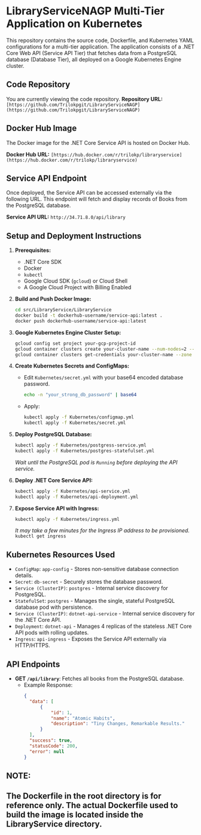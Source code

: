 # LibraryServiceNAGP Multi-Tier Application on Kubernetes

This repository contains the source code, Dockerfile, and Kubernetes YAML configurations for a multi-tier application. The application consists of a .NET Core Web API (Service API Tier) that fetches data from a PostgreSQL database (Database Tier), all deployed on a Google Kubernetes Engine cluster.

## Code Repository

You are currently viewing the code repository.
**Repository URL:** `[https://github.com/Trilokpgit/LibraryServiceNAGP](https://github.com/Trilokpgit/LibraryServiceNAGP)`

## Docker Hub Image

The Docker image for the .NET Core Service API is hosted on Docker Hub.

**Docker Hub URL:** `[https://hub.docker.com/r/trilokp/libraryservice](https://hub.docker.com/r/trilokp/libraryservice)`

## Service API Endpoint

Once deployed, the Service API can be accessed externally via the following URL. This endpoint will fetch and display records of Books from the PostgreSQL database.

**Service API URL:** `http://34.71.8.0/api/library`

## Setup and Deployment Instructions

1.  **Prerequisites:**
    * .NET Core SDK
    * Docker
    * `kubectl`
    * Google Cloud SDK (`gcloud`) or Cloud Shell
    * A Google Cloud Project with Billing Enabled

2.  **Build and Push Docker Image:**
    ```bash
    cd src/LibraryService/LibraryService
    docker build -t dockerhub-username/service-api:latest .
    docker push dockerhub-username/service-api:latest
    ```
  
3.  **Google Kubernetes Engine Cluster Setup:**
    ```bash
    gcloud config set project your-gcp-project-id
    gcloud container clusters create your-cluster-name --num-nodes=2 --zone your-zone
    gcloud container clusters get-credentials your-cluster-name --zone your-zone
    ```

4.  **Create Kubernetes Secrets and ConfigMaps:**
    * Edit `Kubernetes/secret.yml` with your base64 encoded database password.
        ```bash
        echo -n "your_strong_db_password" | base64
        ```
    * Apply:
        ```bash
        kubectl apply -f Kubernetes/configmap.yml
        kubectl apply -f Kubernetes/secret.yml
        ```

5.  **Deploy PostgreSQL Database:**
    ```bash
    kubectl apply -f Kubernetes/postgress-service.yml
    kubectl apply -f Kubernetes/postgres-statefulset.yml
    ```
    *Wait until the PostgreSQL pod is `Running` before deploying the API service.*

6.  **Deploy .NET Core Service API:**
    ```bash
    kubectl apply -f Kubernetes/api-service.yml
    kubectl apply -f Kubernetes/api-deployment.yml
    ```

7.  **Expose Service API with Ingress:**
    ```bash
    kubectl apply -f Kubernetes/ingress.yml
    ```
    *It may take a few minutes for the Ingress IP address to be provisioned.*
    `kubectl get ingress`

## Kubernetes Resources Used

* `ConfigMap`: `app-config` - Stores non-sensitive database connection details.
* `Secret`: `db-secret` - Securely stores the database password.
* `Service (ClusterIP)`: `postgres` - Internal service discovery for PostgreSQL.
* `StatefulSet`: `postgres` - Manages the single, stateful PostgreSQL database pod with persistence.
* `Service (ClusterIP)`: `dotnet-api-service` - Internal service discovery for the .NET Core API.
* `Deployment`: `dotnet-api` - Manages 4 replicas of the stateless .NET Core API pods with rolling updates.
* `Ingress`: `api-ingress` - Exposes the Service API externally via HTTP/HTTPS.

## API Endpoints

* **GET `/api/library`**: Fetches all books from the PostgreSQL database.
    * Example Response:
        ```json
        {
          "data": [
              {
                  "id": 1,
                  "name": "Atomic Habits",
                  "description": "Tiny Changes, Remarkable Results."
              }
          ],
          "success": true,
          "statusCode": 200,
          "error": null
        }
        ```

## NOTE:
The Dockerfile in the root directory is for reference only. The actual Dockerfile used to build the image is located inside the LibraryService directory.
---




